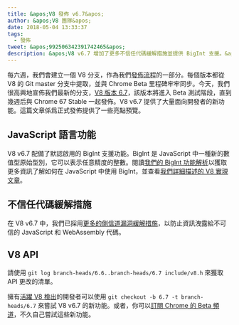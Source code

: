 ```yaml
---
title: &apos;V8 發佈 v6.7&apos;
author: &apos;V8 團隊&apos;
date: 2018-05-04 13:33:37
tags:
  - 發佈
tweet: &apos;992506342391742465&apos;
description: &apos;V8 v6.7 增加了更多不信任代碼緩解措施並提供 BigInt 支援。&apos;
---
```

每六週，我們會建立一個 V8 分支，作為我們[發佈流程](/docs/release-process)的一部分。每個版本都從 V8 的 Git master 分支中提取，並與 Chrome Beta 里程碑牢牢同步。今天，我們很高興地宣佈我們最新的分支，[V8 版本 6.7](https://chromium.googlesource.com/v8/v8.git/+log/branch-heads/6.7)，該版本將進入 Beta 測試階段，直到幾週后與 Chrome 67 Stable 一起發佈。V8 v6.7 提供了大量面向開發者的新功能。這篇文章係爲正式發佈提供了一些亮點預覽。

<!--truncate-->
## JavaScript 語言功能

V8 v6.7 配備了默認啟用的 BigInt 支援功能。BigInt 是 JavaScript 中一種新的數值型原始型別，它可以表示任意精度的整數。閱讀[我們的 BigInt 功能解析](/features/bigint)以獲取更多資訊了解如何在 JavaScript 中使用 BigInt，並查看[我們詳細描述的 V8 實現文章](/blog/bigint)。

## 不信任代碼緩解措施

在 V8 v6.7 中，我們已採用[更多的側信道漏洞緩解措施](/docs/untrusted-code-mitigations)，以防止資訊洩露給不可信的 JavaScript 和 WebAssembly 代碼。

## V8 API

請使用 `git log branch-heads/6.6..branch-heads/6.7 include/v8.h` 來獲取 API 更改的清單。

擁有[活躍 V8 檢出](/docs/source-code#using-git)的開發者可以使用 `git checkout -b 6.7 -t branch-heads/6.7` 來嘗試 V8 v6.7 的新功能。或者，你可以[訂閱 Chrome 的 Beta 頻道](https://www.google.com/chrome/browser/beta.html)，不久自己嘗試這些新功能。
